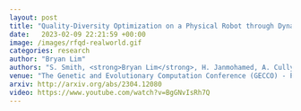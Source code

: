 ```yaml
---
layout: post
title: "Quality-Diversity Optimization on a Physical Robot through Dynamics-Aware and Reset-free Learning"
date:   2023-02-09 22:21:59 +00:00
image: /images/rfqd-realworld.gif
categories: research
author: "Bryan Lim"
authors: "S. Smith, <strong>Bryan Lim</strong>, H. Janmohamed, A. Cully"
venue: "The Genetic and Evolutionary Computation Conference (GECCO) - Poster"
arxiv: http://arxiv.org/abs/2304.12080
video: https://www.youtube.com/watch?v=BgGNvIsRh7Q
--- 
```

